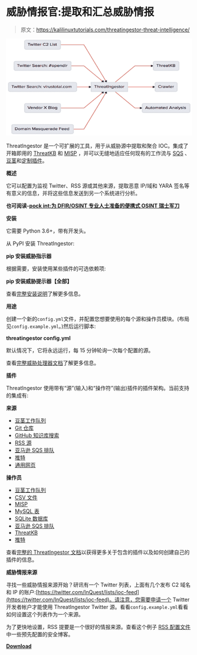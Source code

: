 # 威胁情报官:提取和汇总威胁情报

> 原文：<https://kalilinuxtutorials.com/threatingestor-threat-intelligence/>

[![ThreatIngestor  : Extract & Aggregate Threat Intelligence](img//f8d6c24a0acf05f9ea6c6f1f2bac3e5b.png "ThreatIngestor  : Extract & Aggregate Threat Intelligence")](https://1.bp.blogspot.com/-Phl1DfGq98I/Xbrnli9-2LI/AAAAAAAADNA/b1-vqPpBg6UcgMsO8cEtwOOXGc7BTfFmACLcBGAsYHQ/s1600/ThreatIngestor_7%25281%2529.png)

ThreatIngestor 是一个可扩展的工具，用于从威胁源中提取和聚合 IOC。集成了开箱即用的 [ThreatKB](https://github.com/InQuest/ThreatKB) 和 [MISP](https://www.misp-project.org/) ，并可以无缝地适应任何现有的工作流与 [SQS](https://aws.amazon.com/sqs/) 、[豆茎](https://beanstalkd.github.io/)和[定制插件](https://inquest.readthedocs.io/projects/threatingestor/en/latest/developing.html)。

**概述**

它可以配置为监视 Twitter、RSS 源或其他来源，提取恶意 IP/域和 YARA 签名等有意义的信息，并将这些信息发送到另一个系统进行分析。

**也可阅读-[pock int:为 DFIR/OSINT 专业人士准备的便携式 OSINT 瑞士军刀](http://kalilinuxtutorials.com/pockint-portable-osint-swiss-army-knife-dfir-osint/)**

**安装**

它需要 Python 3.6+，带有开发头。

从 PyPI 安装 ThreatIngestor:

**pip 安装威胁指示器**

根据需要，安装使用某些插件的可选依赖项:

**pip 安装威胁提示器【全部】**

查看[完整安装说明](https://inquest.readthedocs.io/projects/threatingestor/en/latest/installation.html)了解更多信息。

**用途**

创建一个新的`config.yml`文件，并配置您想要使用的每个源和操作员模块。(布局见`config.example.yml`。)然后运行脚本:

**threatingestor config.yml**

默认情况下，它将永远运行，每 15 分钟轮询一次每个配置的源。

查看[完整威胁处理器文档](https://inquest.readthedocs.io/projects/threatingestor/)了解更多信息。

**插件**

ThreatIngestor 使用带有“源”(输入)和“操作符”(输出)插件的插件架构。当前支持的集成有:

**来源**

*   [豆茎工作队列](https://inquest.readthedocs.io/projects/threatingestor/en/latest/sources/beanstalk.html)
*   [Git 仓库](https://inquest.readthedocs.io/projects/threatingestor/en/latest/sources/git.html)
*   [GitHub 知识库搜索](https://inquest.readthedocs.io/projects/threatingestor/en/latest/sources/github.html)
*   [RSS 源](https://inquest.readthedocs.io/projects/threatingestor/en/latest/sources/rss.html)
*   [亚马逊 SQS 排队](https://inquest.readthedocs.io/projects/threatingestor/en/latest/sources/sqs.html)
*   [推特](https://inquest.readthedocs.io/projects/threatingestor/en/latest/sources/twitter.html)
*   [通用网页](https://inquest.readthedocs.io/projects/threatingestor/en/latest/sources/web.html)

**操作员**

*   [豆茎工作队列](https://inquest.readthedocs.io/projects/threatingestor/en/latest/operators/beanstalk.html)
*   [CSV 文件](https://inquest.readthedocs.io/projects/threatingestor/en/latest/operators/csv.html)
*   [MISP](https://inquest.readthedocs.io/projects/threatingestor/en/latest/operators/misp.html)
*   [MySQL 表](https://inquest.readthedocs.io/projects/threatingestor/en/latest/operators/mysql.html)
*   [SQLite 数据库](https://inquest.readthedocs.io/projects/threatingestor/en/latest/operators/sqlite.html)
*   [亚马逊 SQS 排队](https://inquest.readthedocs.io/projects/threatingestor/en/latest/operators/sqs.html)
*   [ThreatKB](https://inquest.readthedocs.io/projects/threatingestor/en/latest/operators/threatkb.html)
*   [推特](https://inquest.readthedocs.io/projects/threatingestor/en/latest/operators/twitter.html)

查看[完整的 ThreatIngestor 文档](https://inquest.readthedocs.io/projects/threatingestor/)以获得更多关于包含的插件以及如何创建自己的插件的信息。

**威胁情报来源**

寻找一些威胁情报来源开始？研讯有一个 Twitter 列表，上面有几个发布 C2 域名和 IP 的账户:[https://twitter.com/InQuest/lists/ioc-feed](https://twitter.com/InQuest/lists/ioc-feed)。请注意，您需要申请一个 Twitter 开发者帐户才能使用 ThreatIngestor Twitter 源。看看`config.example.yml`看看如何设置这个列表作为一个来源。

为了更快地设置，RSS 提要是一个很好的情报来源。查看这个例子 [RSS 配置文件](https://github.com/InQuest/ThreatIngestor/blob/master/rss.example.yml)中一些预先配置的安全博客。

[**Download**](https://github.com/InQuest/ThreatIngestor)